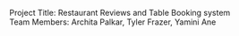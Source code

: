 Project Title: Restaurant Reviews and Table Booking system
<br>
Team Members: Archita Palkar, Tyler Frazer, Yamini Ane
